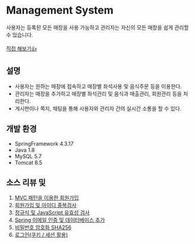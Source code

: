 # Management System
사용자는 등록된 모든 매장을 사용 가능하고 관리자는 자신의 모든 매장을 쉽게 관리할 수 있습니다.
<br>
<br>
<a href="http://ec2-54-180-123-73.ap-northeast-2.compute.amazonaws.com/MS">직접 해보기:+1:</a>
<h2>설명</h2>
  
  - 사용자는 원하는 매장에 접속하고 매장별 좌석사용 및 음식주문 등을 이용한다.</li>
  - 관리자는 매장을 추가하고 매장별 좌석관리 및 음식과 매출관리, 회원관리 등을 처리한다.</li>
  - 게시판이나 쪽지, 채팅을 통해 사용자와 관리자 간의 실시간 소통을 할 수 있다. </li>

<h2>개발 환경</h2>

  - SpringFramework 4.3.17
  - Java 1.8
  - MySQL 5.7
  - Tomcat 8.5

<h2>소스 리뷰 및 </h2>
  
  1. <a href="https://blog.naver.com/vnemftnsska2/221407281877">MVC 패턴을 이용한 회원가입</a>
  2. <a href="https://blog.naver.com/vnemftnsska2/221407559074">회원가입 및 아이디 중복검사</a>
  3. <a href="https://blog.naver.com/vnemftnsska2/221413061386">정규식 및 JavaScript 유효성 검사</a>
  4. <a href="https://blog.naver.com/vnemftnsska2/221413314636">Spring 이메일 인증 및 데이터베이스 추가</a>
  5. <a href="https://blog.naver.com/vnemftnsska2/221414102588">비밀번호 암호화 SHA256</a>
  6. <a href="https://blog.naver.com/vnemftnsska2/221416864250">로그인(쿠키 / 세션 활용)</a>
  
  
 
